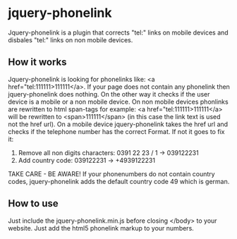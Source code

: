 # jquery-phonelink
Jquery-phonelink is a plugin that corrects "tel:" links on mobile devices and disbales "tel:" links on non mobile devices.

## How it works
Jquery-phonelink  is looking for phonelinks like: &#x3C;a href=&#x22;tel:111111&#x3E;111111&#x3C;/a&#x3E;. If your page does not contain any phonelink then jquery-phonelink does nothing. On the other way it checks if the user device is a mobile or a non mobile device. On non mobile devices phonlinks are rewritten to html span-tags for example: &#x3C;a href=&#x22;tel:111111&#x3E;111111&#x3C;/a&#x3E; will be rewritten to &#x3C;span&#x3E;111111&#x3C;/span&#x3E; (in this case the link text is used not the href url). On a mobile device jquery-phonelink takes the href url and checks if the telephone number has the correct Format. If not it goes to fix it:

1. Remove all non digits characters: 0391 22 23 / 1 ->  039122231
2. Add country code: 039122231 -> +4939122231 

TAKE CARE - BE AWARE!
If your phonenumbers do not contain country codes, jquery-phonelink adds the default country code 49 which is german. 

## How to use

Just include the jquery-phonelink.min.js before closing &lt;/body&gt; to your website.
Just add the html5 phonelink markup  to your numbers. 

